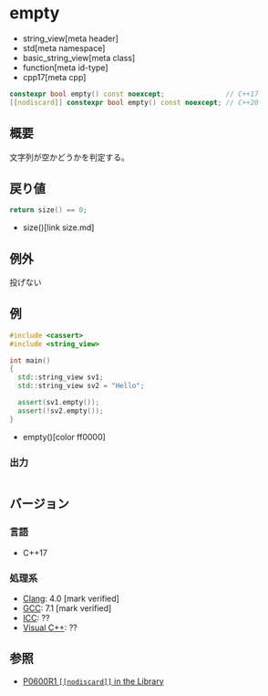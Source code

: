 # empty
* string_view[meta header]
* std[meta namespace]
* basic_string_view[meta class]
* function[meta id-type]
* cpp17[meta cpp]

```cpp
constexpr bool empty() const noexcept;               // C++17
[[nodiscard]] constexpr bool empty() const noexcept; // C++20
```

## 概要
文字列が空かどうかを判定する。


## 戻り値
```cpp
return size() == 0;
```
* size()[link size.md]


## 例外
投げない


## 例
```cpp example
#include <cassert>
#include <string_view>

int main()
{
  std::string_view sv1;
  std::string_view sv2 = "Hello";

  assert(sv1.empty());
  assert(!sv2.empty());
}
```
* empty()[color ff0000]

### 出力
```
```

## バージョン
### 言語
- C++17

### 処理系
- [Clang](/implementation.md#clang): 4.0 [mark verified]
- [GCC](/implementation.md#gcc): 7.1 [mark verified]
- [ICC](/implementation.md#icc): ??
- [Visual C++](/implementation.md#visual_cpp): ??


## 参照
- [P0600R1 `[[nodiscard]]` in the Library](http://www.open-std.org/jtc1/sc22/wg21/docs/papers/2017/p0600r1.pdf)
